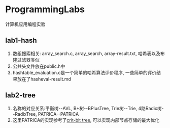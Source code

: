 # ProgrammingLabs

计算机应用编程实验

## lab1-hash

1. 数组搜索相关: array_search.c, array_search, array-result.txt, 哈希表以及布隆过滤器类似
2. 公共头文件放在public.h中
3. hashtable_evaluation.c是一个简单的哈希算法评价程序, 一些简单的评价结果放在了hasheval-result.md

## lab2-tree

1. 名称的对应关系:平衡树--AVL, B+树--BPlusTree, Trie树--Trie, 4路Radix树--RadixTree, PATRICA--PATRICA
2. 这里PATRICA的实现参考了[crit-bit tree](https://github.com/agl/critbit), 可以实现内部节点存储的最大优化

